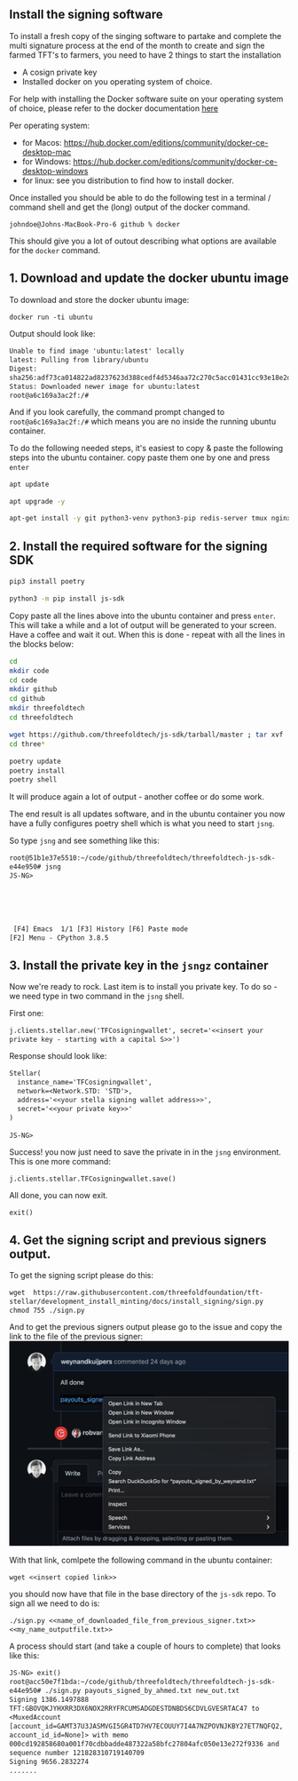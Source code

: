 ## Install the signing software

To install a fresh copy of the singing software to partake and complete the multi signature process at the end of the month to create and sign the farmed TFT's to farmers, you need to have 2 things to start the installation
- A cosign private key  
- Installed docker on you operating system of choice.

For help with installing the Docker software suite on your operating system of choice, please refer to the docker documentation [here](https://www.docker.com/products/docker-desktop)

Per operating system:
- for Macos: https://hub.docker.com/editions/community/docker-ce-desktop-mac
- for Windows: https://hub.docker.com/editions/community/docker-ce-desktop-windows
- for linux:  see you distribution to find how to install docker.

Once installed you should be able to do the following test in a terminal / command shell and get the (long) output of the docker command.
```
johndoe@Johns-MacBook-Pro-6 github % docker
```
This should give you a lot of outout describing what options are available for the `docker` command.

## 1. Download and update the docker ubuntu image

To download and store the docker ubuntu image:
```
docker run -ti ubuntu
```

Output should look like:
```
Unable to find image 'ubuntu:latest' locally
latest: Pulling from library/ubuntu
Digest: sha256:adf73ca014822ad8237623d388cedf4d5346aa72c270c5acc01431cc93e18e2d
Status: Downloaded newer image for ubuntu:latest
root@a6c169a3ac2f:/#
```
And if you look carefully, the command prompt changed to `root@a6c169a3ac2f:/#` which means you are no inside the running ubuntu container.

To do the following needed steps, it's easiest to copy & paste the following steps into the ubuntu container.  copy paste them one by one and press `enter`

```bash
apt update
```

```bash
apt upgrade -y
```

```bash
apt-get install -y git python3-venv python3-pip redis-server tmux nginx wget -y
```

## 2. Install the required software for the signing SDK

```bash
pip3 install poetry
```

```bash
python3 -m pip install js-sdk
```

Copy paste all the lines above into the ubuntu container and press `enter`. This will take a while and a lot of output will be generated to your screen.  Have a coffee and wait it out.  When this is done - repeat with all the lines in the blocks below:
```bash
cd
mkdir code
cd code
mkdir github
cd github
mkdir threefoldtech
cd threefoldtech
```

```bash
wget https://github.com/threefoldtech/js-sdk/tarball/master ; tar xvf ./master ; rm master
cd three*
```

```bash
poetry update
poetry install
poetry shell
```
It will produce again a lot of output - another coffee or do some work.

The end result is all updates software, and in the ubuntu container you now have a fully configures poetry shell which is what you need to start `jsng`.

So type ```jsng``` and see something like this:
```
root@51b1e37e5510:~/code/github/threefoldtech/threefoldtech-js-sdk-e44e950# jsng
JS-NG>





 [F4] Emacs  1/1 [F3] History [F6] Paste mode                                                                                                                  [F2] Menu - CPython 3.8.5
 ```

## 3. Install the private key in the `jsngz` container
Now we're ready to rock. Last item is to install you private key.  To do so - we need type in two command in the `jsng` shell.

First one:
```
j.clients.stellar.new('TFCosigningwallet', secret='<<insert your private key - starting with a capital S>>')
```
Response should look like:
```
Stellar(
  instance_name='TFCosigningwallet',
  network=<Network.STD: 'STD'>,
  address='<<your stella signing wallet address>>',
  secret='<<your private key>>'
)

JS-NG>
```
Success!  you now just need to save the private in in the `jsng` environment.  This is one more command:
```
j.clients.stellar.TFCosigningwallet.save()
```
All done, you can now exit.
```
exit()
```

## 4. Get the signing script and previous signers output.

To get the signing script please do this:
```
wget  https://raw.githubusercontent.com/threefoldfoundation/tft-stellar/development_install_minting/docs/install_signing/sign.py
chmod 755 ./sign.py
```

And to get the previous signers output please go to the issue and copy the link to the file of the previous signer: ![](img/copy_link.png)

With that link, comlpete the following command in the ubuntu container:
```
wget <<insert copied link>>
```
you should now have that file in the base directory of the `js-sdk` repo.   To sign all we need to do is:
```
./sign.py <<name_of_downloaded_file_from_previous_signer.txt>> <<my_name_outputfile.txt>>
```

A process should start (and take a couple of hours to complete) that looks like this:
```
JS-NG> exit()
root@acc50e7f1bda:~/code/github/threefoldtech/threefoldtech-js-sdk-e44e950# ./sign.py payouts_signed_by_ahmed.txt new_out.txt
Signing 1386.1497888 TFT:GBOVQKJYHXRR3DX6NOX2RRYFRCUMSADGDESTDNBDS6CDVLGVESRTAC47 to <MuxedAccount [account_id=GAMT37U3JASMVGI5GR4TD7HV7ECOUUY7I4A7NZPOVNJKBY27ET7NQFQ2, account_id_id=None]> with memo 000cd192858680a001f70cdbbadde487322a58bfc27804afc050e13e272f9336 and sequence number 121828310719140709
Signing 9656.2832274 
.......
```



